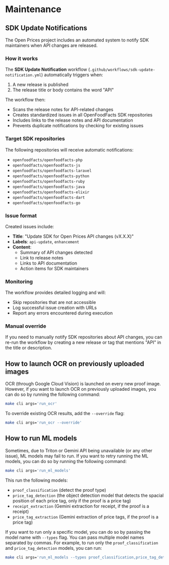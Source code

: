 # Maintenance

## SDK Update Notifications

The Open Prices project includes an automated system to notify SDK maintainers when API changes are released.

### How it works

The **SDK Update Notification** workflow (`.github/workflows/sdk-update-notification.yml`) automatically triggers when:

1. A new release is published
2. The release title or body contains the word "API"

The workflow then:

- Scans the release notes for API-related changes
- Creates standardized issues in all OpenFoodFacts SDK repositories
- Includes links to the release notes and API documentation
- Prevents duplicate notifications by checking for existing issues

### Target SDK repositories

The following repositories will receive automatic notifications:

- `openfoodfacts/openfoodfacts-php`
- `openfoodfacts/openfoodfacts-js`
- `openfoodfacts/openfoodfacts-laravel`
- `openfoodfacts/openfoodfacts-python`
- `openfoodfacts/openfoodfacts-ruby`
- `openfoodfacts/openfoodfacts-java`
- `openfoodfacts/openfoodfacts-elixir`
- `openfoodfacts/openfoodfacts-dart`
- `openfoodfacts/openfoodfacts-go`

### Issue format

Created issues include:

- **Title**: "Update SDK for Open Prices API changes (vX.X.X)"
- **Labels**: `api-update`, `enhancement`
- **Content**: 
  - Summary of API changes detected
  - Link to release notes
  - Links to API documentation
  - Action items for SDK maintainers

### Monitoring

The workflow provides detailed logging and will:

- Skip repositories that are not accessible
- Log successful issue creation with URLs
- Report any errors encountered during execution

### Manual override

If you need to manually notify SDK repositories about API changes, you can re-run the workflow by creating a new release or tag that mentions "API" in the title or description.

## How to launch OCR on previously uploaded images

OCR (through Google Cloud Vision) is launched on every new proof image. However, if you want to launch OCR on previously uploaded images, you can do so by running the following command:

```bash
make cli args='run_ocr'
```

To override existing OCR results, add the `--override` flag:

```bash
make cli args='run_ocr --override'
```

## How to run ML models

Sometimes, due to Triton or Gemini API being unavailable (or any other issue), ML models may fail to run. If you want to retry running the ML models, you can do so by running the following command:

```bash
make cli args='run_ml_models'
```

This run the following models:

- `proof_classification` (detect the proof type)
- `price_tag_detection` (the object detection model that detects the spacial position of each price tag, only if the proof is a price tag)
- `receipt_extraction` (Gemini extraction for receipt, if the proof is a receipt)
- `price_tag_extraction` (Gemini extraction of price tags, if the proof is a price tag)

If you want to run only a specific model, you can do so by passing the model name with `--types` flag. You can pass multiple model names separated by commas. For example, to run only the `proof_classification` and `price_tag_detection` models, you can run:

```bash
make cli args='run_ml_models --types proof_classification,price_tag_detection'
```
